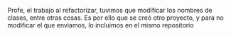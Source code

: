 Profe, el trabajo al refactorizar, tuvimos que modificar los nombres de clases, entre otras cosas. Es por ello que se creó otro proyecto, y para no modificar el que enviamos, lo incluimos en el mismo repositorio
